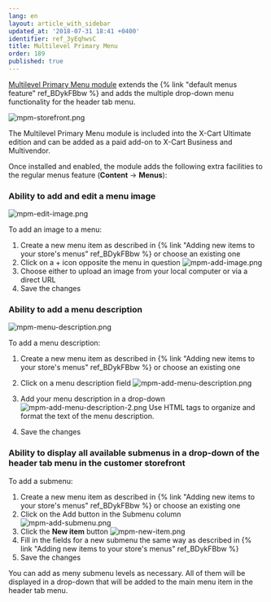 ```yaml
---
lang: en
layout: article_with_sidebar
updated_at: '2018-07-31 18:41 +0400'
identifier: ref_3yEqhwsC
title: Multilevel Primary Menu
order: 189
published: true
---
```

[Multilevel Primary Menu module](https://market.x-cart.com/addons/multilevel-primary-menu.html "Multilevel Primary Menu") extends the {% link "default menus feature" ref_BDykFBbw %} and adds the multiple drop-down menu functionality for the header tab menu.

![mpm-storefront.png]({{site.baseurl}}/attachments/ref_3yEqhwsC/mpm-storefront.png)

The Multilevel Primary Menu module is included into the X-Cart Ultimate edition and can be added as a paid add-on to X-Cart Business and Multivendor.

Once installed and enabled, the module adds the following extra facilities to the regular menus feature (**Content** -> **Menus**):

### Ability to add and edit a menu image
   ![mpm-edit-image.png]({{site.baseurl}}/attachments/ref_3yEqhwsC/mpm-edit-image.png)
   
   To add an image to a menu:
   1. Create a new menu item as described in {% link "Adding new items to your store's menus" ref_BDykFBbw %} or choose an existing one
   2. Click on a + icon opposite the menu in question
     ![mpm-add-image.png]({{site.baseurl}}/attachments/ref_3yEqhwsC/mpm-add-image.png)
   3. Choose either to upload an image from your local computer or via a direct URL
   4. Save the changes

### Ability to add a menu description
   ![mpm-menu-description.png]({{site.baseurl}}/attachments/ref_3yEqhwsC/mpm-menu-description.png)
   
   To add a menu description:
   1. Create a new menu item as described in {% link "Adding new items to your store's menus" ref_BDykFBbw %} or choose an existing one
   2. Click on a menu description field
     ![mpm-add-menu-description.png]({{site.baseurl}}/attachments/ref_3yEqhwsC/mpm-add-menu-description.png)
   3. Add your menu description in a drop-down 
     ![mpm-add-menu-description-2.png]({{site.baseurl}}/attachments/ref_3yEqhwsC/mpm-add-menu-description-2.png)
     Use HTML tags to organize and format the text of the menu description.
     
   4. Save the changes

### Ability to display all available submenus in a drop-down of the header tab menu in the customer storefront
   
   To add a submenu:
   1. Create a new menu item as described in {% link "Adding new items to your store's menus" ref_BDykFBbw %} or choose an existing one
   2. Click on the Add button in the Submenu column
     ![mpm-add-submenu.png]({{site.baseurl}}/attachments/ref_3yEqhwsC/mpm-add-submenu.png)
   3. Click the **New item** button 
     ![mpm-new-item.png]({{site.baseurl}}/attachments/ref_3yEqhwsC/mpm-new-item.png)
   4. Fill in the fields for a new submenu the same way as described in {% link "Adding new items to your store's menus" ref_BDykFBbw %}
   5. Save the changes
   
   
   You can add as meny submenu levels as necessary. All of them will be displayed in a drop-down that will be added to the main menu item in the header tab menu. 

